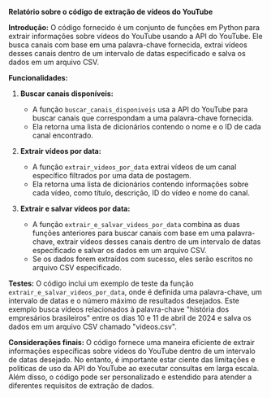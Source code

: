 **Relatório sobre o código de extração de vídeos do YouTube**

**Introdução:**
O código fornecido é um conjunto de funções em Python para extrair informações sobre vídeos do YouTube usando a API do YouTube. Ele busca canais com base em uma palavra-chave fornecida, extrai vídeos desses canais dentro de um intervalo de datas especificado e salva os dados em um arquivo CSV.

**Funcionalidades:**

1. **Buscar canais disponíveis:**
   - A função `buscar_canais_disponiveis` usa a API do YouTube para buscar canais que correspondam a uma palavra-chave fornecida.
   - Ela retorna uma lista de dicionários contendo o nome e o ID de cada canal encontrado.

2. **Extrair vídeos por data:**
   - A função `extrair_videos_por_data` extrai vídeos de um canal específico filtrados por uma data de postagem.
   - Ela retorna uma lista de dicionários contendo informações sobre cada vídeo, como título, descrição, ID do vídeo e nome do canal.

3. **Extrair e salvar vídeos por data:**
   - A função `extrair_e_salvar_videos_por_data` combina as duas funções anteriores para buscar canais com base em uma palavra-chave, extrair vídeos desses canais dentro de um intervalo de datas especificado e salvar os dados em um arquivo CSV.
   - Se os dados forem extraídos com sucesso, eles serão escritos no arquivo CSV especificado.

**Testes:**
O código inclui um exemplo de teste da função `extrair_e_salvar_videos_por_data`, onde é definida uma palavra-chave, um intervalo de datas e o número máximo de resultados desejados. Este exemplo busca vídeos relacionados à palavra-chave "história dos empresários brasileiros" entre os dias 10 e 11 de abril de 2024 e salva os dados em um arquivo CSV chamado "videos.csv".

**Considerações finais:**
O código fornece uma maneira eficiente de extrair informações específicas sobre vídeos do YouTube dentro de um intervalo de datas desejado. No entanto, é importante estar ciente das limitações e políticas de uso da API do YouTube ao executar consultas em larga escala. Além disso, o código pode ser personalizado e estendido para atender a diferentes requisitos de extração de dados.
